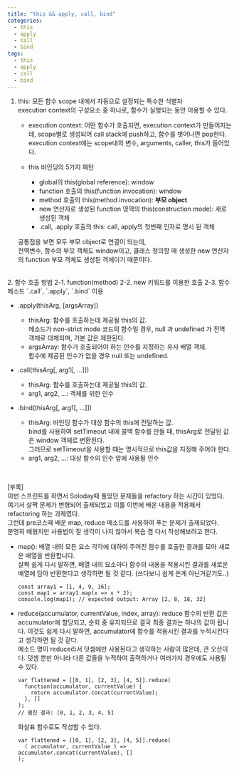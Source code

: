 ```yaml
---
title: "this && apply, call, bind"
categories:
  - this
  - apply
  - call
  - bind
tags:
  - this
  - apply
  - call
  - bind
---
```


1. this: 모든 함수 scope 내에서 자동으로 설정되는 특수한 식별자  
  execution context의 구성요소 중 하나로, 함수가 실행되는 동안 이용할 수 있다.  

    - execution context: 어떤 함수가 호출되면, execution context가 만들어지는데, scope별로 생성되어 call stack에 push하고, 함수를 벗어나면 pop한다.  
  execution context에는 scope내의 변수, arguments, caller, this가 들어있다.  

    - this 바인딩의 5가지 패턴  
      + global의 this(global reference): window  
      + function 호출의 this(function invocation): window  
      + method 호출의 this(method invocation): **부모 object**  
      + new 연산자로 생성된 function 영역의 this(construction mode): 새로 생성된 객체  
      + .call, .apply 호출의 this: call, apply의 첫번째 인자로 명시 된 객체  
 
    공통점을 보면 모두 부모 object로 연결이 되는데,  
    전역변수, 함수의 부모 객체도 window이고, 클래스 정의할 때 생성한 new 연산자의 function 부모 객체도 생성된 객체이기 때문이다.

<br>
2. 함수 호출 방법  
  2-1. function(method)  
  2-2. new 키워드를 이용한 호출  
  2-3. 함수 메소드 `.call`, `.apply`, `.bind` 이용
  
- .apply(thisArg, [argsArray])  
  + thisArg: 함수를 호출하는데 제공될 this의 값.  
  메소드가 non-strict mode 코드의 함수일 경우, null 과 undefined 가 전역 객체로 대체되며, 기본 값은 제한된다.  
  + argsArray: 함수가 호출되어야 하는 인수를 지정하는 유사 배열 객체.  
  함수에 제공된 인수가 없을 경우 null 또는 undefined.  

- .call(thisArg[, arg1[, ...]])  
  + thisArg: 함수를 호출하는데 제공될 this의 값.  
  + arg1, arg2, ...: 객체를 위한 인수  
  
- .bind(thisArg[, arg1[, ...]])  
  + thisArg: 바인딩 함수가 대상 함수의 this에 전달하는 값.  
  bind를 사용하여 setTimeout 내에 콜백 함수를 만들 때, thisArg로 전달된 값은 window 객체로 변환된다.  
  그러므로 setTimeout을 사용할 때는 명시적으로 this값을 지정해 주어야 한다.
  + arg1, arg2, ...: 대상 함수의 인수 앞에 사용될 인수  
<br>

[부록]  
이번 스프린트를 하면서 Soloday때 풀었던 문제들을 refactory 하는 시간이 있었다.  
여기서 살짝 문제가 변형되어 출제되었고 이를 이번에 배운 내용을 적용해서 refactoring 하는 과제였다.  
그런데 pre코스때 배운 map, reduce 메소드를 사용하여 푸는 문제가 출제되었다.  
분명히 배웠지만 사용법이 잘 생각이 나지 않아서 복습 겸 다시 작성해보려고 한다.  

- map(): 배열 내의 모든 요소 각각에 대하여 주어진 함수를 호출한 결과를 모아 새로운 배열을 반환합니다.  
살짝 쉽게 다시 말하면, 배열 내의 요소마다 함수의 내용을 적용시킨 결과를 새로운 배열에 담아 반환한다고 생각하면 될 것 같다. (쓰다보니 쉽게 쓴게 아닌거같기도..)  

  ```
  const array1 = [1, 4, 9, 16];
  const map1 = array1.map(x => x * 2);
  console.log(map1); // expected output: Array [2, 8, 18, 32]
  ```

- reduce(accumulator, currentValue, index, array): reduce 함수의 반환 값은 accumulator에 할당되고, 순회 중 유지되므로 결국 최종 결과는 하나의 값이 됩니다.
이것도 쉽게 다시 말하면, accumulator에 함수를 적용시킨 결과를 누적시킨다고 생각하면 될 것 같다.  
메소드 명이 reduce라서 덧셈에만 사용된다고 생각하는 사람이 많은데, 큰 오산이다. 덧셈 뿐만 아니라 다른 값들을 누적하여 출력하거나 여러가지 경우에도 사용될 수 있다.  

  ```
  var flattened = [[0, 1], [2, 3], [4, 5]].reduce(
    function(accumulator, currentValue) {
      return accumulator.concat(currentValue);
    }, []
  );
  // 펼친 결과: [0, 1, 2, 3, 4, 5]
  ```

  화살표 함수로도 작성할 수 있다.  

  ```
  var flattened = [[0, 1], [2, 3], [4, 5]].reduce(
    ( accumulator, currentValue ) => accumulator.concat(currentValue), []
  );
  ```
